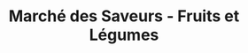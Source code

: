 ---
title: "Marché des Saveurs - Fruits et Légumes"
url: /meze/marche-des-saveurs-fruits-et-legumes/
shop: légumes
---
